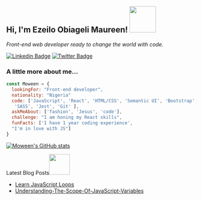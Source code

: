 

<h2> Hi, I'm Ezeilo Obiageli Maureen! <img src="https://media.giphy.com/media/26Fxy3Iz1ari8oytO/giphy.gif" width="70"></h2>
<p><em>Front-end web developer ready to change the world with code.</em></p>


[![Linkedin Badge](https://img.shields.io/badge/-Obiageli%20Ezeilo-blue?style=flat-square&logo=Linkedin&logoColor=white&link=https://https://www.linkedin.com/in/obiageli-ezeilo-0301ba152/)](https://www.linkedin.com/in/obiageli-ezeilo-0301ba152/)
[![Twitter Badge](https://img.shields.io/badge/-@iamMoween_-1ca0f1?style=flat-square&labelColor=1ca0f1&logo=twitter&logoColor=white&link=https://twitter.com/iamMoween)](https://twitter.com/iamMoween)
<!-- [![ThePracticalDev Badge](https://img.shields.io/badge/-misselliev-0A0A0A?style=flat-square&labelColor=black&logo=dev.to&link=https://dev.to/misselliev)](https://dev.to/misselliev) -->

### A little more about me...  

```javascript
const Moween = {
  lookingFor: "Front-end developer",
  nationality: "Nigeria"
  code: ['JavaScript', 'React', 'HTML/CSS', 'Semantic UI', 'Bootstrap', 
   'SASS', 'Jest', 'Git' ],
  askMeAbout: ['fashion', 'Jesus', 'code'],
  challenge: "I am honing my React skills",
  funFacts: ['I have 1 year coding experience',
  "I'm in love with JS"]
}
```

[![Moween's GitHub stats](https://github-readme-stats.vercel.app/api?username=moween&show_icons=true&theme=radical)](https://github.com/moween/github-readme-stats)

<!-- [![Top Langs](https://github-readme-stats.vercel.app/api/top-langs/?username=moween)](https://github.com/moween/github-readme-stats) -->



<p>Latest Blog Posts<img src="https://media.giphy.com/media/THICzXhqZItpoFX7aD/giphy.gif" width="55"></p>

<!-- BLOG-POST-LIST:START -->
- [Learn JavaScript Loops](https://orbie.hashnode.dev/javascript-loop-statement)
- [Understanding-The-Scope-Of-JavaScript-Variables](https://orbie.hashnode.dev/understanding-the-scope-of-javascript-variables)
<!-- BLOG-POST-LIST:END -->

<!-- <p>You can check out my portfolio <a href="https://elizabeth-villalejos.netlify.app">here</a><img src="https://media.giphy.com/media/cKPse5DZaptID3YAMK/giphy.gif" width="60"></p> -->
